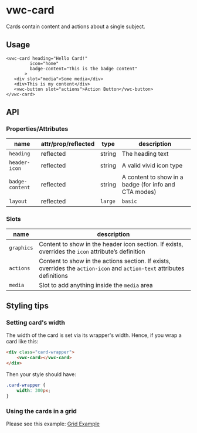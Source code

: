 # vwc-card

Cards contain content and actions about a single subject.

## Usage

```
<vwc-card heading="Hello Card!"
         icon="home"
         badge-content="This is the badge content"
       >
   <div slot="media">Some media</div>
   <div>This is my content</div>
   <vwc-button slot="actions">Action Button</vwc-button>
</vwc-card>
```

## API


### Properties/Attributes

|name|attr/prop/reflected|type|description|
|--- |--- |--- |--- |
|`heading`|reflected|string|The heading text|
|`header-icon`|reflected|string|A valid vivid icon type|
|`badge-content`|reflected|string|A content to show in a badge (for info and CTA modes)|
|`layout`|reflected|`large` | `basic`|Sets large or basic heading and header icon. Basic is the default.|

### Slots

|name|description|
|--- |--- |
|`graphics`|Content to show in the header icon section. If exists, overrides the `icon` attribute’s definition|
|`actions`|Content to show in the actions section. If exists, overrides the `action-icon` and `action-text` attributes definitions|
|`media`|Slot to add anything inside the `media` area|

## Styling tips

### Setting card's width

The width of the card is set via its wrapper's width.  Hence, if you wrap a card like this:

```html
<div class="card-wrapper">
	<vwc-card></vwc-card>
</div>
```

Then your style should have: 
```css
.card-wrapper {
	width: 300px;
}
```

### Using the cards in a grid

Please see this example: [Grid Example](https://vivid.vonage.com?path=/story/alpha-components-card--in-a-grid)

